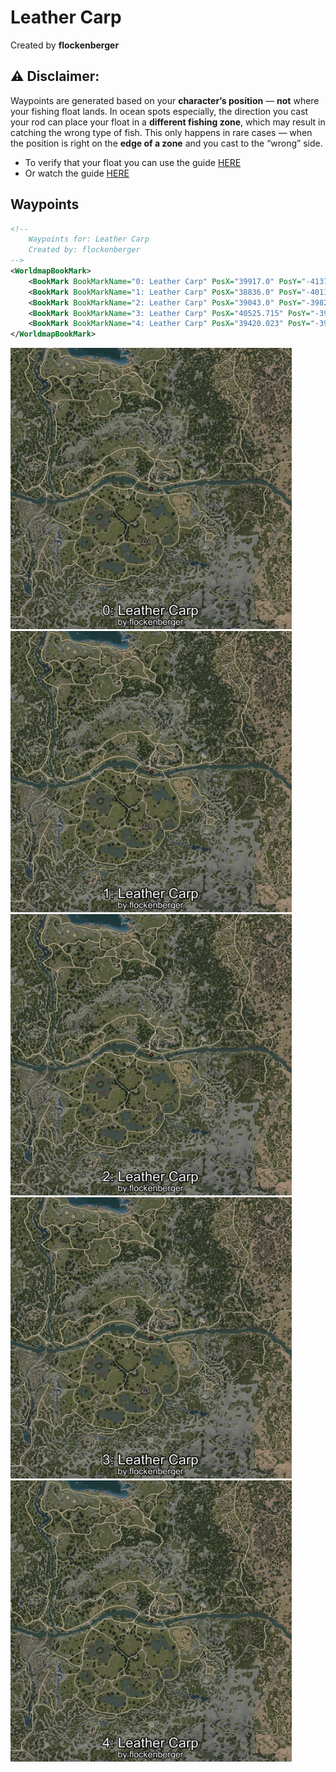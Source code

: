 # Leather Carp
Created by **flockenberger**

## ⚠️ Disclaimer:
Waypoints are generated based on your __**character’s position**__ — __not__ where your fishing float lands.
In ocean spots especially, the direction you cast your rod can place your float in a **different fishing zone**, which may result in catching the wrong type of fish.
This only happens in rare cases — when the position is right on the **edge of a zone** and you cast to the “wrong” side.

- To verify that your float you can use the guide [HERE](https://flockenberger.github.io/bdo-fish-position/)
- Or watch the guide [HERE](https://youtu.be/t-VXcRoNojk)

## Waypoints
```xml
<!--
    Waypoints for: Leather Carp
    Created by: flockenberger
-->
<WorldmapBookMark>
    <BookMark BookMarkName="0: Leather Carp" PosX="39917.0" PosY="-4137.0" PosZ="-51849.0" />
    <BookMark BookMarkName="1: Leather Carp" PosX="38836.0" PosY="-4011.0" PosZ="-50833.0" />
    <BookMark BookMarkName="2: Leather Carp" PosX="39043.0" PosY="-3982.0" PosZ="-50842.0" />
    <BookMark BookMarkName="3: Leather Carp" PosX="40525.715" PosY="-3957.3154" PosZ="-52563.715" />
    <BookMark BookMarkName="4: Leather Carp" PosX="39420.023" PosY="-3924.9822" PosZ="-50836.137" />
</WorldmapBookMark>
```

<img src="./Leather Carp_0_Preview.webp" width="450"/> <img src="./Leather Carp_1_Preview.webp" width="450"/> <img src="./Leather Carp_2_Preview.webp" width="450"/> <img src="./Leather Carp_3_Preview.webp" width="450"/> <img src="./Leather Carp_4_Preview.webp" width="450"/> 